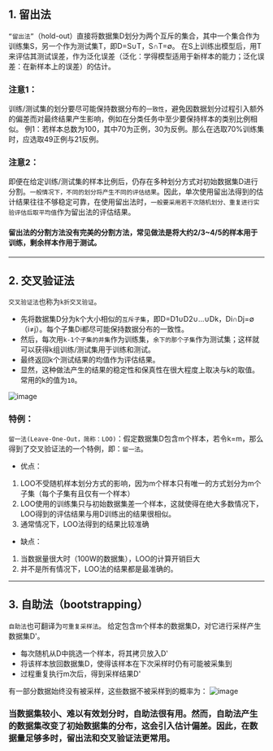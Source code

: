 ## 1. 留出法
```“留出法”```（hold-out）直接将数据集D划分为两个互斥的集合，其中一个集合作为训练集S，另一个作为测试集T，即D=S∪T，S∩T=∅。
在S上训练出模型后，用T来评估其测试误差，作为泛化误差（泛化：学得模型适用于新样本的能力；泛化误差：在新样本上的误差）的估计。

### 注意1：
训练/测试集的划分要尽可能保持数据分布的```一致性```，避免因数据划分过程引入额外的偏差而对最终结果产生影响，例如在分类任务中至少要保持样本的类别比例相似。
例1：若样本总数为100，其中70为正例，30为反例。那么在选取70%训练集时，应选取49正例与21反例。

### 注意2：
即便在给定训练/测试集的样本比例后，仍存在多种划分方式对初始数据集D进行分割。```一般情况下，不同的划分将产生不同的评估结果```。因此，单次使用留出法得到的估计结果往往不够稳定可靠，在使用留出法时，```一般要采用若干次随机划分、重复进行实验评估后取平均值```作为留出法的评估结果。

#### 留出法的分割方法没有完美的分割方法，常见做法是将大约2/3~4/5的样本用于训练，剩余样本作用于测试。

---

## 2. 交叉验证法
```交叉验证法```也称为```k折交叉验证```。
- 先将数据集D分为k个大小相似的```互斥子集```，即D=D1∪D2∪...∪Dk，Di∩Dj=∅（i≠j）。每个子集Di都尽可能保持数据分布的一致性。
- 然后，每次用```k-1个子集的并集```作为训练集，```余下的那个子集```作为测试集；这样就可以获得k组训练/测试集用于训练和测试。
- 最终返回k个测试结果的均值作为评估结果。
- 显然，这种做法产生的结果的稳定性和保真性在很大程度上取决与k的取值。常用的k的值为```10```。

![image](./images/10折交叉验证示意图.png)


### 特例：
```留一法(Leave-One-Out，简称：LOO)```：假定数据集D包含m个样本，若令k=m，那么得到了交叉验证法的一个特例，即：```留一法```。

- 优点：
1. LOO不受随机样本划分方式的影响，因为m个样本只有唯一的方式划分为m个子集（每个子集有且仅有一个样本）
2. LOO使用的训练集只与初始数据集差一个样本，这就使得在绝大多数情况下，LOO得到的评估结果与用D训练出的结果很相似。
3. 通常情况下，LOO法得到的结果比较准确
- 缺点：
1. 当数据量很大时（100W的数据集），LOO的计算开销巨大
2. 并不是所有情况下，LOO法的结果都是最准确的。

---

## 3. 自助法（bootstrapping）
```自助法```也可翻译为```可重复采样法```。
给定包含m个样本的数据集D，对它进行采样产生数据集D'。

- 每次随机从D中挑选一个样本，将其拷贝放入D'
- 将该样本放回数据集D，使得该样本在下次采样时仍有可能被采集到
- 过程重复执行m次后，得到采样结果D'

有一部分数据始终没有被采样，这些数据不被采样到的概率为：
![image](./images/自助法不被采样的概率公式.png)

### 当数据集较小、难以有效划分时，自助法很有用。然而，自助法产生的数据集改变了初始数据集的分布，这会引入估计偏差。因此，在数据量足够多时，留出法和交叉验证法更常用。

